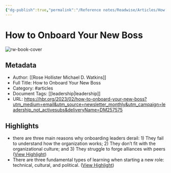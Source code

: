 ```yaml
---
{"dg-publish":true,"permalink":"/Reference notes/Readwise/Articles/How to Onboard Your New Boss/"}
---
```


# How to Onboard Your New Boss

![rw-book-cover](https://hbr.org/resources/images/article_assets/2023/02/Feb23_27_75403129.jpg)

## Metadata
- Author: [[Rose Hollister
Michael D. Watkins]]
- Full Title: How to Onboard Your New Boss
- Category: #articles
- Document Tags: [[leadership\|leadership]] 
- URL: https://hbr.org/2023/02/how-to-onboard-your-new-boss?utm_medium=email&utm_source=newsletter_monthly&utm_campaign=leadership_not_activesubs&deliveryName=DM257575

## Highlights
- there are three main reasons why onboarding leaders derail: 1) They fail to understand how the organization works; 2) They don’t fit with the organizational culture; and 3) They struggle to forge alliances with peers ([View Highlight](https://read.readwise.io/read/01gv3h8q2ekh8k4b7m5wseq16t))
- There are three fundamental types of learning when starting a new role: technical, cultural, and political. ([View Highlight](https://read.readwise.io/read/01gv3hf60ebs8vm2974ra494aj))
